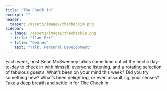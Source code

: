 ```yaml
---
title: "The Check In"
excerpt: ""
header:
  teaser: /assets/images/thecheckin.png
sidebar:
  - image: /assets/images/thecheckin.png
  - title: "11am Fri"
  - title: "Genres"
    text: "Talk, Personal Development"
---
```


Each week, host Sean McSweeney takes some time out of the hectic day-to-day to check in with himself, everyone listening, and a rotating selection of fabulous guests. What’s been on your mind this week? Did you try something new? What’s been delighting, or even assaulting, your senses? Take a deep breath and settle in for The Check In.
